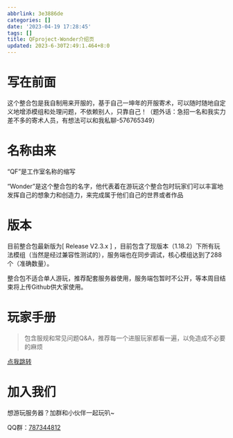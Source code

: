 ```yaml
---
abbrlink: 3e3886de
categories: []
date: '2023-04-19 17:28:45'
tags: []
title: QFproject-Wonder介绍页
updated: 2023-6-30T2:49:1.464+8:0
---
```

# 写在前面

这个整合包是我自制用来开服的，基于自己一坤年的开服寄术，可以随时随地自定义地增添模组和处理问题，不依赖别人，只靠自己！（题外话：急招一名和我实力差不多的寄术人员，有想法可以和我私聊-576765349）

# 名称由来

“QF”是工作室名称的缩写

“Wonder”是这个整合包的名字，他代表着在游玩这个整合包时玩家们可以丰富地发挥自己的想象力和创造力，来完成属于他们自己的世界或者作品

# 版本

目前整合包最新版为[ Release V2.3.x ] ，目前包含了现版本（1.18.2）下所有玩法模组（当然是经过兼容性测试的），服务端也在同步调试，核心模组达到了288个（准确数量）。

整合包不适合单人游玩，推荐配套服务器使用，服务端包暂时不公开，等本周目结束将上传Github供大家使用。

# 玩家手册

> 包含服规和常见问题Q&A，推荐每一个进服玩家都看一遍，以免造成不必要的麻烦

[点我跳转](https://blog.qianf.fun/archives/c0d67284.html)

# 加入我们

想游玩服务器？加群和小伙伴一起玩叭~

QQ群：[787344812](http://qm.qq.com/cgi-bin/qm/qr?_wv=1027&k=ewXjxbCPcrGPEYLrrBDuG_Qr4-1ysDP0&authKey=iBmf3waFztVg4VyNlL0%2FpUmkrymbmwAUTS8S47FWFHFnqkHOkmAuTyCSGU%2FbugiQ&noverify=0&group_code=787344812)
